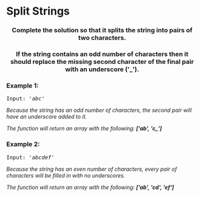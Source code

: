 # Split Strings

<div align = "center">
  
  <h3> Complete the solution so that it splits the string into pairs of two characters. </h3>
  <h3>If the string contains an odd number of characters then it should replace the missing second character of the final pair with an underscore ('_'). </h3>

</div>

<h3>Example 1:</h3>
<pre>
Input: <em>'abc' </em>
</pre>

<p>
<em>Because the string has an odd number of characters, the second pair will have an underscore added to it.
  
 The function will return an array with the following:    <strong>['ab', 'c_']</strong>
    </em>
</p>

<h3>Example 2:</h3>
<pre>
Input: <em>'abcdef' </em>
</pre>

<p>
<em>Because the string has an even number of characters, every pair of characters will be filled in with no underscores.
  
  The function will return an array with the following:    <strong>['ab', 'cd', 'ef']</strong>
  </em>
</p>


<!--
<h3>Example 3:</h3>
<pre>
Input: [9, 8, 7, 6, 5, 4, 3, 2, 1, 0]
</pre>

<p>
<em>Given the rules from the prompt, the numbers 8, 6, 4, 2, and 0 will remain in their positions.
The positions of 9, 7, 5, 3, and 1 will have to be swapped and placed in ascending order due to the prompt.

<strong>The function will return [1, 8, 3, 6, 5, 4, 7, 2, 9, 0]</strong></em>

</p>
-->
